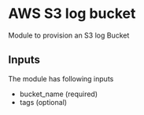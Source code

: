 # AWS S3 log bucket
Module to provision an S3 log Bucket

## Inputs
The module has following inputs

- bucket_name (required)
- tags (optional)